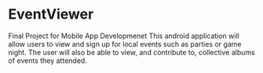 # EventViewer
Final Project for Mobile App Developmenet
This android application will allow users to view and sign up for local events such as parties or game night.
The user will also be able to view, and contribute to, collective albums of events they attended.
